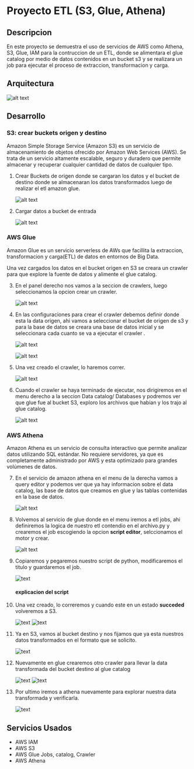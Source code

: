 # Proyecto ETL (S3, Glue, Athena)

## Descripcion

En este proyecto se demuestra el uso de servicios de AWS como Athena, S3, Glue, IAM para la contruccion de un ETL, donde se alimentara el glue catalog por medio de datos contenidos en un bucket s3 y se realizara un job para ejecutar el proceso de extraccion, transformacion y carga.

## Arquitectura

![alt text](<arquitectura (1).png>)
## Desarrollo

### S3: crear buckets origen y destino

Amazon Simple Storage Service (Amazon S3) es un servicio de almacenamiento de objetos ofrecido por Amazon Web Services (AWS). Se trata de un servicio altamente escalable, seguro y duradero que permite almacenar y recuperar cualquier cantidad de datos de cualquier tipo.

1. Crear Buckets de origen donde se cargaran los datos y el bucket de destino donde se almacenaran los datos transformados luego de realizar el etl amazon glue.

    ![alt text](img/img1.png)

2. Cargar datos a bucket de entrada 

    ![alt text](img/img2.png)

### AWS Glue

Amazon Glue es un servicio serverless de AWs que facillita la extraccion, transformacion y carga(ETL) de datos en entornos de Big Data.

Una vez cargados los datos en el bucket origen en S3 se creara un crawler para que explore la fuente de datos y alimente el glue catalog.

3. En el panel derecho nos vamos a la seccion de crawlers, luego seleccionamos la opcion crear un crawler.

    ![alt text](img/img3.png)

4. En las configuraciones para crear el crawler debemos definir donde esta la data origen, ahi vamos a seleccionar el bucket de origen de s3 y para la base de datos se creara una base de datos inicial y se seleccionara cada cuanto se va a ejecutar el crawler .

    ![alt text](img/img4.png)



    ![alt text](img/img5.png)

5. Una vez creado el crawler, lo haremos correr.


    ![alt text](img/img6.png)

6. Cuando el crawler se haya terminado de ejecutar, nos dirigiremos en el menu derecho a la seccion Data catalog/ Databases y podremos ver que glue fue al bucket S3, exploro los archivos que habian y los trajo al glue catalog.

    ![alt text](img/img7.png)

### AWS Athena

Amazon Athena es un servicio de consulta interactivo que permite analizar datos utilizando SQL estándar. No requiere servidores, ya que es completamente administrado por AWS y esta optimizado para grandes volúmenes de datos.

7. En el servicio de amazon athena en el menu de la derecha vamos a query editor y podemos ver que ya hay informacion sobre el data catalog, las base de datos que creamos en glue y las tablas contenidas en la base de datos.

    ![alt text](img/img8.png)

8. Volvemos al servicio de glue donde en el menu iremos a etl jobs, ahi definiremos la logica de nuestro etl contendio en el archivo.py y crearemos el job escogiendo la opcion **script editor**, selccionamos el motor y crear.


    ![alt text](img/img9.png)

9. Copiaremos y pegaremos nuestro script de python, modificaremos el titulo y guardaremos el job.
    
    ![text](img/img10.png) 

    #### explicacion del script




    
10. Una vez creado, lo correremos y cuando este en un estado **succeded** volveremos a S3.

    ![text](img/img11.png) 
    ![text](img/img12.png) 

11. Ya en S3, vamos al bucket destino y nos fijamos que ya esta nuestros datos transformados en el formato que se solicito.

    ![text](img/img13.png) 

12. Nuevamente en glue crearemos otro crawler para llevar la data transformada del bucket destino al glue catalog 

    ![text](img/img14.png) 
    ![text](img/img15.png) 

13. Por ultimo iremos a athena nuevamente para explorar nuestra data transformada y verificarla.

    ![text](img/img16.png)

## Servicios Usados

* AWS IAM
* AWS S3
* AWS Glue Jobs, catalog, Crawler
* AWS Athena

